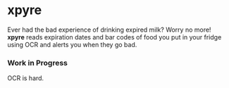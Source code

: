 xpyre
=====

Ever had the bad experience of drinking expired milk? Worry no more! __xpyre__ reads expiration dates  and bar codes of food you put in your fridge using OCR and alerts you when they go bad.

### Work in Progress
OCR is hard.
